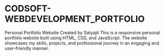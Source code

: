 # CODSOFT-WEBDEVELOPMENT_PORTFOLIO
Personal Portfolio Website Created by Satyajit This is a responsive personal portfolio website built using HTML, CSS, and JavaScript. The website showcases my skills, projects, and professional journey in an engaging and user-friendly manner.
